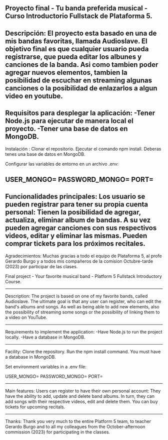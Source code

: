 Proyecto final - Tu banda preferida musical - Curso Introductorio Fullstack de Plataforma 5.
--------------------------------------------------------------------------------------------
Descripción:
El proyecto esta basado en una de mis bandas favoritas, llamada Audioslave.
El objetivo final es que cualquier usuario pueda registrarse, que pueda editar los albunes y canciones de la banda. Asi como tambien poder agregar nuevos elementos, tambien la posibilidad de escuchar en streaming algunas canciones o la posibilidad de enlazarlos a algun video en youtube.
---------------------------------------------------------
Requisitos para desplegar la aplicación:
-Tener Node.js para ejecutar de manera local el proyecto.
-Tener una base de datos en MongoDB.
---------------------------------------------------------
Instalación :
Clonar el repositorio.
Ejecutar el comando npm install.
Deberas tenes una base de datos en MongoDB.

Configurar las variables de entorno en un archivo .env:

USER_MONGO=
PASSWORD_MONGO=
PORT=
---------------------------------------------------------
Funcionalidades principales:
Los usuario se pueden registrar para tener su propia cuenta personal:
Tienen la posibilidad de agregar, actualiza, eliminar album de bandas.
A su vez pueden agregar canciones con sus respectivos videos, editar y eliminar las mismas.
Pueden comprar tickets para los próximos recitales.
---------------------------------------------------------
Agradecimientos:
Muchas gracias a todo el equipo de Plataforma 5, al profe Gerardo Burgo y a todos mis compañeros de la comision Octubre-tarde (2023) por participar de las clases.


Final project - Your favorite musical band - Platform 5 Fullstack Introductory Course.
-------------------------------------------------- ------------------------------------------
Description:
The project is based on one of my favorite bands, called Audioslave.
The ultimate goal is that any user can register, who can edit the band's albums and songs. As well as being able to add new elements, also the possibility of streaming some songs or the possibility of linking them to a video on YouTube.
-------------------------------------------------- -------
Requirements to implement the application:
-Have Node.js to run the project locally.
-Have a database in MongoDB.
-------------------------------------------------- -------
Facility:
Clone the repository.
Run the npm install command.
You must have a database in MongoDB.

Set environment variables in a .env file:

USER_MONGO=
PASSWORD_MONGO=
PORT=
-------------------------------------------------- -------
Main features:
Users can register to have their own personal account:
They have the ability to add, update and delete band albums.
In turn, they can add songs with their respective videos, edit and delete them.
You can buy tickets for upcoming recitals.
-------------------------------------------------- -------
Thanks:
Thank you very much to the entire Platform 5 team, to teacher Gerardo Burgo and to all my colleagues from the October-afternoon commission (2023) for participating in the classes.